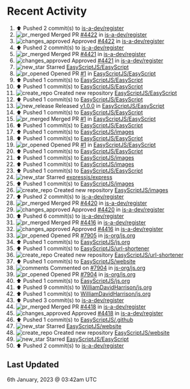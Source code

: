 # Recent Activity

<!--RECENT_ACTIVITY:start-->
1. ⬆️ Pushed 2 commit(s) to [is-a-dev/register](https://github.com/is-a-dev/register)<br>
2. ![pr_merged](https://cdn.jsdelivr.net/gh/Readme-Workflows/Readme-Icons@main/icons/octicons/PullRequestMerged.svg) Merged PR [#4422](https://github.com/is-a-dev/register/pull/4422) in [is-a-dev/register](https://github.com/is-a-dev/register)<br>
3. ![changes_approved](https://cdn.jsdelivr.net/gh/Readme-Workflows/Readme-Icons@main/icons/octicons/ApprovedChanges.svg) Approved [#4422](https://github.com/is-a-dev/register/pull/4422#pullrequestreview-1238291990) in [is-a-dev/register](https://github.com/is-a-dev/register)<br>
4. ⬆️ Pushed 2 commit(s) to [is-a-dev/register](https://github.com/is-a-dev/register)<br>
5. ![pr_merged](https://cdn.jsdelivr.net/gh/Readme-Workflows/Readme-Icons@main/icons/octicons/PullRequestMerged.svg) Merged PR [#4421](https://github.com/is-a-dev/register/pull/4421) in [is-a-dev/register](https://github.com/is-a-dev/register)<br>
6. ![changes_approved](https://cdn.jsdelivr.net/gh/Readme-Workflows/Readme-Icons@main/icons/octicons/ApprovedChanges.svg) Approved [#4421](https://github.com/is-a-dev/register/pull/4421#pullrequestreview-1238291864) in [is-a-dev/register](https://github.com/is-a-dev/register)<br>
7. ![new_star](https://cdn.jsdelivr.net/gh/Readme-Workflows/Readme-Icons@main/icons/octicons/StarredRepositoryYellow.svg) Starred [EasyScriptJS/EasyScript](https://github.com/EasyScriptJS/EasyScript)<br>
8. ![pr_opened](https://cdn.jsdelivr.net/gh/Readme-Workflows/Readme-Icons@main/icons/octicons/PullRequestOpened.svg) Opened PR [#1](https://github.com/EasyScriptJS/EasyScript/pull/1) in [EasyScriptJS/EasyScript](https://github.com/EasyScriptJS/EasyScript)<br>
9. ⬆️ Pushed 1 commit(s) to [EasyScriptJS/EasyScript](https://github.com/EasyScriptJS/EasyScript)<br>
10. ⬆️ Pushed 1 commit(s) to [EasyScriptJS/EasyScript](https://github.com/EasyScriptJS/EasyScript)<br>
11. ![create_repo](https://cdn.jsdelivr.net/gh/Readme-Workflows/Readme-Icons@main/icons/octicons/Repository.svg) Created new repository [EasyScriptJS/EasyScript](https://github.com/EasyScriptJS/EasyScript)<br>
12. ⬆️ Pushed 1 commit(s) to [EasyScriptJS/EasyScript](https://github.com/EasyScriptJS/EasyScript)<br>
13. ![new_release](https://cdn.jsdelivr.net/gh/Readme-Workflows/Readme-Icons@main/icons/octicons/Release.svg) Released [v1.0.0](https://github.com/EasyScriptJS/EasyScript/releases/tag/release-1.0.0) in [EasyScriptJS/EasyScript](https://github.com/EasyScriptJS/EasyScript)<br>
14. ⬆️ Pushed 1 commit(s) to [EasyScriptJS/EasyScript](https://github.com/EasyScriptJS/EasyScript)<br>
15. ![pr_merged](https://cdn.jsdelivr.net/gh/Readme-Workflows/Readme-Icons@main/icons/octicons/PullRequestMerged.svg) Merged PR [#1](https://github.com/EasyScriptJS/EasyScript/pull/1) in [EasyScriptJS/EasyScript](https://github.com/EasyScriptJS/EasyScript)<br>
16. ⬆️ Pushed 1 commit(s) to [EasyScriptJS/EasyScript](https://github.com/EasyScriptJS/EasyScript)<br>
17. ⬆️ Pushed 1 commit(s) to [EasyScriptJS/images](https://github.com/EasyScriptJS/images)<br>
18. ⬆️ Pushed 1 commit(s) to [EasyScriptJS/EasyScript](https://github.com/EasyScriptJS/EasyScript)<br>
19. ![pr_opened](https://cdn.jsdelivr.net/gh/Readme-Workflows/Readme-Icons@main/icons/octicons/PullRequestOpened.svg) Opened PR [#1](https://github.com/EasyScriptJS/EasyScript/pull/1) in [EasyScriptJS/EasyScript](https://github.com/EasyScriptJS/EasyScript)<br>
20. ⬆️ Pushed 1 commit(s) to [EasyScriptJS/EasyScript](https://github.com/EasyScriptJS/EasyScript)<br>
21. ⬆️ Pushed 1 commit(s) to [EasyScriptJS/images](https://github.com/EasyScriptJS/images)<br>
22. ⬆️ Pushed 1 commit(s) to [EasyScriptJS/images](https://github.com/EasyScriptJS/images)<br>
23. ⬆️ Pushed 1 commit(s) to [EasyScriptJS/EasyScript](https://github.com/EasyScriptJS/EasyScript)<br>
24. ![new_star](https://cdn.jsdelivr.net/gh/Readme-Workflows/Readme-Icons@main/icons/octicons/StarredRepositoryYellow.svg) Starred [expressjs/express](https://github.com/expressjs/express)<br>
25. ⬆️ Pushed 1 commit(s) to [EasyScriptJS/images](https://github.com/EasyScriptJS/images)<br>
26. ![create_repo](https://cdn.jsdelivr.net/gh/Readme-Workflows/Readme-Icons@main/icons/octicons/Repository.svg) Created new repository [EasyScriptJS/images](https://github.com/EasyScriptJS/images)<br>
27. ⬆️ Pushed 2 commit(s) to [is-a-dev/register](https://github.com/is-a-dev/register)<br>
28. ![pr_merged](https://cdn.jsdelivr.net/gh/Readme-Workflows/Readme-Icons@main/icons/octicons/PullRequestMerged.svg) Merged PR [#4420](https://github.com/is-a-dev/register/pull/4420) in [is-a-dev/register](https://github.com/is-a-dev/register)<br>
29. ![changes_approved](https://cdn.jsdelivr.net/gh/Readme-Workflows/Readme-Icons@main/icons/octicons/ApprovedChanges.svg) Approved [#4420](https://github.com/is-a-dev/register/pull/4420#pullrequestreview-1238254078) in [is-a-dev/register](https://github.com/is-a-dev/register)<br>
30. ⬆️ Pushed 6 commit(s) to [is-a-dev/register](https://github.com/is-a-dev/register)<br>
31. ![pr_merged](https://cdn.jsdelivr.net/gh/Readme-Workflows/Readme-Icons@main/icons/octicons/PullRequestMerged.svg) Merged PR [#4416](https://github.com/is-a-dev/register/pull/4416) in [is-a-dev/register](https://github.com/is-a-dev/register)<br>
32. ![changes_approved](https://cdn.jsdelivr.net/gh/Readme-Workflows/Readme-Icons@main/icons/octicons/ApprovedChanges.svg) Approved [#4416](https://github.com/is-a-dev/register/pull/4416#pullrequestreview-1238247062) in [is-a-dev/register](https://github.com/is-a-dev/register)<br>
33. ![pr_opened](https://cdn.jsdelivr.net/gh/Readme-Workflows/Readme-Icons@main/icons/octicons/PullRequestOpened.svg) Opened PR [#7905](https://github.com/js-org/js.org/pull/7905) in [js-org/js.org](https://github.com/js-org/js.org)<br>
34. ⬆️ Pushed 1 commit(s) to [EasyScriptJS/js.org](https://github.com/EasyScriptJS/js.org)<br>
35. ⬆️ Pushed 1 commit(s) to [EasyScriptJS/url-shortener](https://github.com/EasyScriptJS/url-shortener)<br>
36. ![create_repo](https://cdn.jsdelivr.net/gh/Readme-Workflows/Readme-Icons@main/icons/octicons/Repository.svg) Created new repository [EasyScriptJS/url-shortener](https://github.com/EasyScriptJS/url-shortener)<br>
37. ⬆️ Pushed 1 commit(s) to [EasyScriptJS/website](https://github.com/EasyScriptJS/website)<br>
38. ![comments](https://cdn.jsdelivr.net/gh/Readme-Workflows/Readme-Icons@main/icons/octicons/Comment.svg) Commented on [#7904](https://github.com/js-org/js.org/pull/7904#issuecomment-1373035193) in [js-org/js.org](https://github.com/js-org/js.org)<br>
39. ![pr_opened](https://cdn.jsdelivr.net/gh/Readme-Workflows/Readme-Icons@main/icons/octicons/PullRequestOpened.svg) Opened PR [#7904](https://github.com/js-org/js.org/pull/7904) in [js-org/js.org](https://github.com/js-org/js.org)<br>
40. ⬆️ Pushed 1 commit(s) to [EasyScriptJS/js.org](https://github.com/EasyScriptJS/js.org)<br>
41. ⬆️ Pushed 9 commit(s) to [WilliamDavidHarrison/js.org](https://github.com/WilliamDavidHarrison/js.org)<br>
42. ⬆️ Pushed 1 commit(s) to [WilliamDavidHarrison/js.org](https://github.com/WilliamDavidHarrison/js.org)<br>
43. ⬆️ Pushed 3 commit(s) to [is-a-dev/register](https://github.com/is-a-dev/register)<br>
44. ![pr_merged](https://cdn.jsdelivr.net/gh/Readme-Workflows/Readme-Icons@main/icons/octicons/PullRequestMerged.svg) Merged PR [#4418](https://github.com/is-a-dev/register/pull/4418) in [is-a-dev/register](https://github.com/is-a-dev/register)<br>
45. ![changes_approved](https://cdn.jsdelivr.net/gh/Readme-Workflows/Readme-Icons@main/icons/octicons/ApprovedChanges.svg) Approved [#4418](https://github.com/is-a-dev/register/pull/4418#pullrequestreview-1238234014) in [is-a-dev/register](https://github.com/is-a-dev/register)<br>
46. ⬆️ Pushed 1 commit(s) to [EasyScriptJS/.github](https://github.com/EasyScriptJS/.github)<br>
47. ![new_star](https://cdn.jsdelivr.net/gh/Readme-Workflows/Readme-Icons@main/icons/octicons/StarredRepositoryYellow.svg) Starred [EasyScriptJS/website](https://github.com/EasyScriptJS/website)<br>
48. ![create_repo](https://cdn.jsdelivr.net/gh/Readme-Workflows/Readme-Icons@main/icons/octicons/Repository.svg) Created new repository [EasyScriptJS/website](https://github.com/EasyScriptJS/website)<br>
49. ![new_star](https://cdn.jsdelivr.net/gh/Readme-Workflows/Readme-Icons@main/icons/octicons/StarredRepositoryYellow.svg) Starred [EasyScriptJS/EasyScript](https://github.com/EasyScriptJS/EasyScript)<br>
50. ⬆️ Pushed 2 commit(s) to [is-a-dev/register](https://github.com/is-a-dev/register)<br>
<!--RECENT_ACTIVITY:end-->

## Last Updated
<!--RECENT_ACTIVITY:last_update-->
6th January, 2023 @ 03:42am UTC
<!--RECENT_ACTIVITY:last_update_end-->
